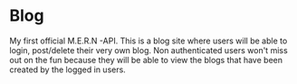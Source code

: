 # Blog

My first official M.E.R.N -API. This is a blog site where users will be able to login, post/delete their very own blog. 
Non authenticated users won't miss out on the fun because they will be able to view the blogs that have been created by the logged in users.
